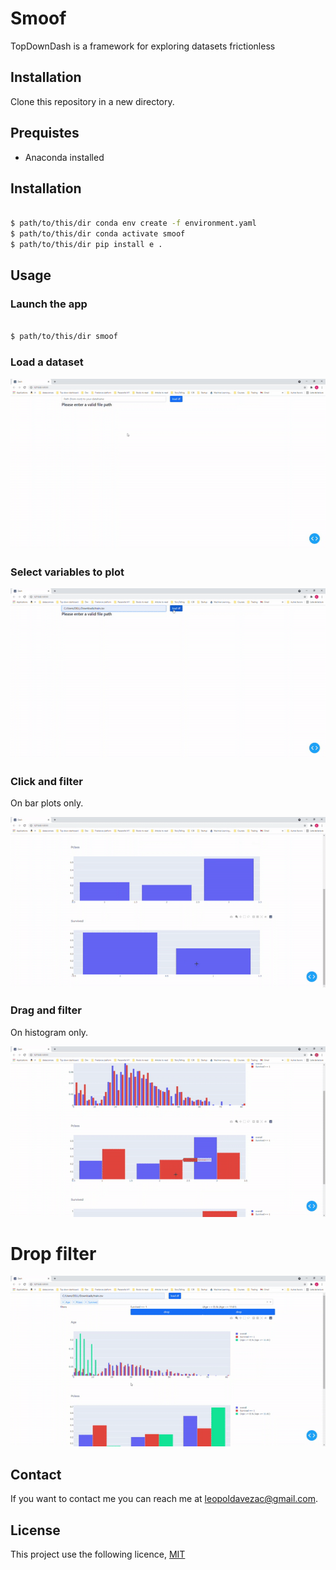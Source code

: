 # Smoof

TopDownDash is a framework for exploring datasets frictionless

## Installation

Clone this repository in a new directory.

## Prequistes

- Anaconda installed

## Installation

```bash

$ path/to/this/dir conda env create -f environment.yaml
$ path/to/this/dir conda activate smoof
$ path/to/this/dir pip install e .

```


## Usage


### Launch the app

```bash

$ path/to/this/dir smoof

```

### Load a dataset

![chart](docs/load_df.gif)

### Select variables to plot

![chart](docs/plot_var.gif)

### Click and filter

On bar plots only.

![chart](docs/click_select.gif)

### Drag and filter

On histogram only.

![chart](docs/box_select.gif)

# Drop filter

![chart](docs/drop_filter.gif)


## Contact

If you want to contact me you can reach me at leopoldavezac@gmail.com.


## License

This project use the following licence, [MIT](./LICENCE)